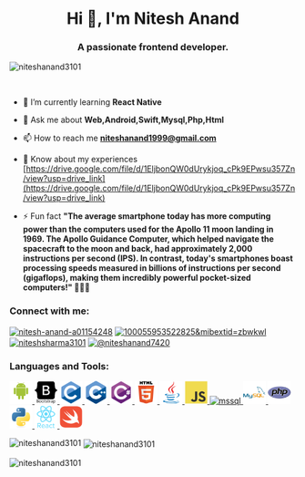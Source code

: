 <h1 align="center">Hi 👋, I'm Nitesh Anand</h1>
<h3 align="center">A passionate frontend developer.</h3>

<p align="left"> <img src="https://komarev.com/ghpvc/?username=niteshanand3101&label=Profile%20views&color=0e75b6&style=flat" alt="niteshanand3101" /> </p>

<p align="left"> <a href="https://twitter.com/" target="blank"><img src="https://img.shields.io/twitter/follow/?logo=twitter&style=for-the-badge" alt="" /></a> </p>

- 🌱 I’m currently learning **React Native**

- 💬 Ask me about **Web,Android,Swift,Mysql,Php,Html**

- 📫 How to reach me **niteshanand1999@gmail.com**

- 📄 Know about my experiences [https://drive.google.com/file/d/1EljbonQW0dUrykjoq_cPk9EPwsu357Zn/view?usp=drive_link](https://drive.google.com/file/d/1EljbonQW0dUrykjoq_cPk9EPwsu357Zn/view?usp=drive_link)

- ⚡ Fun fact **"The average smartphone today has more computing power than the computers used for the Apollo 11 moon landing in 1969. The Apollo Guidance Computer, which helped navigate the spacecraft to the moon and back, had approximately 2,000 instructions per second (IPS). In contrast, today's smartphones boast processing speeds measured in billions of instructions per second (gigaflops), making them incredibly powerful pocket-sized computers!" 🚀📱💫**

<h3 align="left">Connect with me:</h3>
<p align="left">
<a href="https://linkedin.com/in/nitesh-anand-a01154248" target="blank"><img align="center" src="https://raw.githubusercontent.com/rahuldkjain/github-profile-readme-generator/master/src/images/icons/Social/linked-in-alt.svg" alt="nitesh-anand-a01154248" height="30" width="40" /></a>
<a href="https://fb.com/100055953522825&mibextid=zbwkwl" target="blank"><img align="center" src="https://raw.githubusercontent.com/rahuldkjain/github-profile-readme-generator/master/src/images/icons/Social/facebook.svg" alt="100055953522825&mibextid=zbwkwl" height="30" width="40" /></a>
<a href="https://instagram.com/niteshsharma3101" target="blank"><img align="center" src="https://raw.githubusercontent.com/rahuldkjain/github-profile-readme-generator/master/src/images/icons/Social/instagram.svg" alt="niteshsharma3101" height="30" width="40" /></a>
<a href="https://www.youtube.com/c/@niteshanand7420" target="blank"><img align="center" src="https://raw.githubusercontent.com/rahuldkjain/github-profile-readme-generator/master/src/images/icons/Social/youtube.svg" alt="@niteshanand7420" height="30" width="40" /></a>
</p>

<h3 align="left">Languages and Tools:</h3>
<p align="left"> <a href="https://developer.android.com" target="_blank" rel="noreferrer"> <img src="https://raw.githubusercontent.com/devicons/devicon/master/icons/android/android-original-wordmark.svg" alt="android" width="40" height="40"/> </a> <a href="https://getbootstrap.com" target="_blank" rel="noreferrer"> <img src="https://raw.githubusercontent.com/devicons/devicon/master/icons/bootstrap/bootstrap-plain-wordmark.svg" alt="bootstrap" width="40" height="40"/> </a> <a href="https://www.cprogramming.com/" target="_blank" rel="noreferrer"> <img src="https://raw.githubusercontent.com/devicons/devicon/master/icons/c/c-original.svg" alt="c" width="40" height="40"/> </a> <a href="https://www.w3schools.com/cpp/" target="_blank" rel="noreferrer"> <img src="https://raw.githubusercontent.com/devicons/devicon/master/icons/cplusplus/cplusplus-original.svg" alt="cplusplus" width="40" height="40"/> </a> <a href="https://www.w3schools.com/cs/" target="_blank" rel="noreferrer"> <img src="https://raw.githubusercontent.com/devicons/devicon/master/icons/csharp/csharp-original.svg" alt="csharp" width="40" height="40"/> </a> <a href="https://www.w3.org/html/" target="_blank" rel="noreferrer"> <img src="https://raw.githubusercontent.com/devicons/devicon/master/icons/html5/html5-original-wordmark.svg" alt="html5" width="40" height="40"/> </a> <a href="https://www.java.com" target="_blank" rel="noreferrer"> <img src="https://raw.githubusercontent.com/devicons/devicon/master/icons/java/java-original.svg" alt="java" width="40" height="40"/> </a> <a href="https://developer.mozilla.org/en-US/docs/Web/JavaScript" target="_blank" rel="noreferrer"> <img src="https://raw.githubusercontent.com/devicons/devicon/master/icons/javascript/javascript-original.svg" alt="javascript" width="40" height="40"/> </a> <a href="https://www.microsoft.com/en-us/sql-server" target="_blank" rel="noreferrer"> <img src="https://www.svgrepo.com/show/303229/microsoft-sql-server-logo.svg" alt="mssql" width="40" height="40"/> </a> <a href="https://www.mysql.com/" target="_blank" rel="noreferrer"> <img src="https://raw.githubusercontent.com/devicons/devicon/master/icons/mysql/mysql-original-wordmark.svg" alt="mysql" width="40" height="40"/> </a> <a href="https://www.php.net" target="_blank" rel="noreferrer"> <img src="https://raw.githubusercontent.com/devicons/devicon/master/icons/php/php-original.svg" alt="php" width="40" height="40"/> </a> <a href="https://www.python.org" target="_blank" rel="noreferrer"> <img src="https://raw.githubusercontent.com/devicons/devicon/master/icons/python/python-original.svg" alt="python" width="40" height="40"/> </a> <a href="https://reactjs.org/" target="_blank" rel="noreferrer"> <img src="https://raw.githubusercontent.com/devicons/devicon/master/icons/react/react-original-wordmark.svg" alt="react" width="40" height="40"/> </a> <a href="https://developer.apple.com/swift/" target="_blank" rel="noreferrer"> <img src="https://raw.githubusercontent.com/devicons/devicon/master/icons/swift/swift-original.svg" alt="swift" width="40" height="40"/> </a> </p>

<p><img align="left" src="https://github-readme-stats.vercel.app/api/top-langs?username=niteshanand3101&show_icons=true&locale=en&layout=compact" alt="niteshanand3101" /></p>

<p>&nbsp;<img align="center" src="https://github-readme-stats.vercel.app/api?username=niteshanand3101&show_icons=true&locale=en" alt="niteshanand3101" /></p>

<p><img align="center" src="https://github-readme-streak-stats.herokuapp.com/?user=niteshanand3101&" alt="niteshanand3101" /></p>
